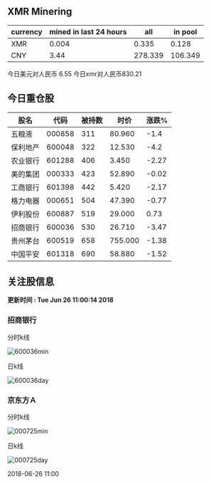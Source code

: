## XMR Minering

|currency|mined in last 24 hours|all|in pool|
|---|---|---|---|
|XMR|0.004|0.335|0.128|
|CNY|3.44|278.339|106.349|

今日美元对人民币 6.55	今日xmr对人民币830.21


## 今日重仓股 

|股名|代码|被持数|时价|涨跌%|
|---|---|---|---|---|
|五粮液|000858|311|80.960|-1.4|
|保利地产|600048|322|12.530|-4.2|
|农业银行|601288|406|3.450|-2.27|
|美的集团|000333|423|52.890|-0.02|
|工商银行|601398|442|5.420|-2.17|
|格力电器|000651|504|47.390|-0.77|
|伊利股份|600887|519|29.000|0.73|
|招商银行|600036|530|26.710|-3.47|
|贵州茅台|600519|658|755.000|-1.38|
|中国平安|601318|690|58.880|-1.52|

## 关注股信息
**更新时间 : Tue Jun 26 11:00:14 2018**
### 招商银行 
分时k线

![600036min](http://image.sinajs.cn/newchart/min/n/sh600036.gif)

日k线

![600036day](http://image.sinajs.cn/newchart/daily/n/sh600036.gif)

### 京东方Ａ 
分时k线

![000725min](http://image.sinajs.cn/newchart/min/n/sz000725.gif)

日k线

![000725day](http://image.sinajs.cn/newchart/daily/n/sz000725.gif)

2018-06-26 11:00